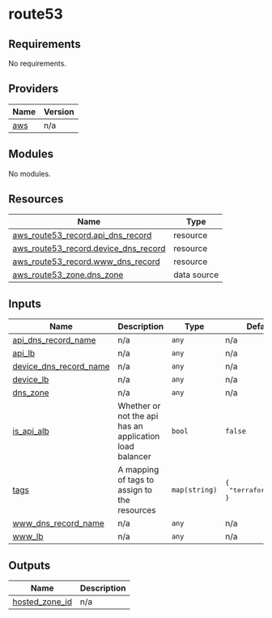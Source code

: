 # route53

<!-- BEGINNING OF PRE-COMMIT-TERRAFORM DOCS HOOK -->
## Requirements

No requirements.

## Providers

| Name | Version |
|------|---------|
| <a name="provider_aws"></a> [aws](#provider\_aws) | n/a |

## Modules

No modules.

## Resources

| Name | Type |
|------|------|
| [aws_route53_record.api_dns_record](https://registry.terraform.io/providers/hashicorp/aws/latest/docs/resources/route53_record) | resource |
| [aws_route53_record.device_dns_record](https://registry.terraform.io/providers/hashicorp/aws/latest/docs/resources/route53_record) | resource |
| [aws_route53_record.www_dns_record](https://registry.terraform.io/providers/hashicorp/aws/latest/docs/resources/route53_record) | resource |
| [aws_route53_zone.dns_zone](https://registry.terraform.io/providers/hashicorp/aws/latest/docs/data-sources/route53_zone) | data source |

## Inputs

| Name | Description | Type | Default | Required |
|------|-------------|------|---------|:--------:|
| <a name="input_api_dns_record_name"></a> [api\_dns\_record\_name](#input\_api\_dns\_record\_name) | n/a | `any` | n/a | yes |
| <a name="input_api_lb"></a> [api\_lb](#input\_api\_lb) | n/a | `any` | n/a | yes |
| <a name="input_device_dns_record_name"></a> [device\_dns\_record\_name](#input\_device\_dns\_record\_name) | n/a | `any` | n/a | yes |
| <a name="input_device_lb"></a> [device\_lb](#input\_device\_lb) | n/a | `any` | n/a | yes |
| <a name="input_dns_zone"></a> [dns\_zone](#input\_dns\_zone) | n/a | `any` | n/a | yes |
| <a name="input_is_api_alb"></a> [is\_api\_alb](#input\_is\_api\_alb) | Whether or not the api has an application load balancer | `bool` | `false` | no |
| <a name="input_tags"></a> [tags](#input\_tags) | A mapping of tags to assign to the resources | `map(string)` | <pre>{<br>  "terraform": true<br>}</pre> | no |
| <a name="input_www_dns_record_name"></a> [www\_dns\_record\_name](#input\_www\_dns\_record\_name) | n/a | `any` | n/a | yes |
| <a name="input_www_lb"></a> [www\_lb](#input\_www\_lb) | n/a | `any` | n/a | yes |

## Outputs

| Name | Description |
|------|-------------|
| <a name="output_hosted_zone_id"></a> [hosted\_zone\_id](#output\_hosted\_zone\_id) | n/a |
<!-- END OF PRE-COMMIT-TERRAFORM DOCS HOOK -->
